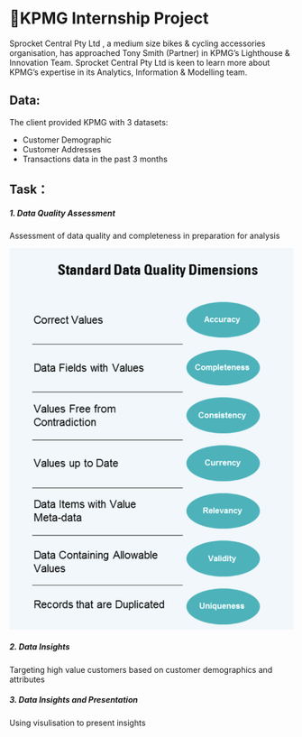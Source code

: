# 💃KPMG Internship Project
Sprocket Central Pty Ltd  , a medium size bikes & cycling accessories organisation, has approached Tony Smith (Partner) in KPMG’s Lighthouse & Innovation Team. Sprocket Central Pty Ltd  is keen to learn more about KPMG’s expertise in its Analytics, Information & Modelling team. 
## Data:
The client provided KPMG with 3 datasets:

* Customer Demographic 
* Customer Addresses
* Transactions data in the past 3 months
## Task：
##### 1. Data Quality Assessment
Assessment of data quality and completeness in preparation for analysis

![](https://github.com/Charlotte-01/KPMG-Internship/blob/master/Data%20Quality%20Framework%20Table.png)

##### 2. Data Insights
Targeting high value customers based on customer demographics and attributes
##### 3. Data Insights and Presentation
Using visulisation to present insights
